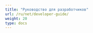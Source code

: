 ```yaml
---
title: "Руководство для разработчиков"
url: /ru/net/developer-guide/
weight: 20
type: docs
---
```



